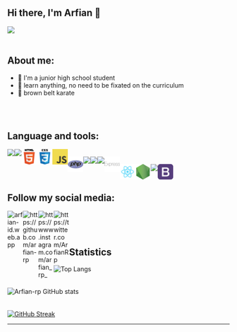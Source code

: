 ## Hi there, I'm Arfian 👋
<a href="https://github.com/antonkomarev/github-profile-views-counter">
<img src="https://komarev.com/ghpvc/?username=arfian-rp">
</a>

<br/>
<br/>

## About me:
- 🏫 I'm a junior high school student
- 🍃 learn anything, no need to be fixated on the curriculum
- 🥋 brown belt karate

<br/>
<br/>

## Language and tools:
<img height="35px" align="left" src="https://cdn.worldvectorlogo.com/logos/visual-studio-code-1.svg">
<img height="35px" align="left" src="https://cdn.worldvectorlogo.com/logos/git-icon.svg">
<img height="35px" align="left" src="https://raw.githubusercontent.com/github/explore/80688e429a7d4ef2fca1e82350fe8e3517d3494d/topics/html/html.png"> 
<img height="35px" align="left" src="https://raw.githubusercontent.com/github/explore/80688e429a7d4ef2fca1e82350fe8e3517d3494d/topics/css/css.png"> 
<img height="35px" align="left" src="https://raw.githubusercontent.com/github/explore/80688e429a7d4ef2fca1e82350fe8e3517d3494d/topics/javascript/javascript.png">
<br/>
<img height="35px" align="left" src="https://raw.githubusercontent.com/github/explore/80688e429a7d4ef2fca1e82350fe8e3517d3494d/topics/php/php.png">
<img height="35px" align="left" src="https://w7.pngwing.com/pngs/624/318/png-transparent-java-development-kit-android-vulnerability-javanese-muslims-text-logo-malware.png">
<img height="35px" align="left" src="https://www.freepnglogos.com/uploads/logo-mysql-png/logo-mysql-mysql-logo-png-images-are-download-crazypng-21.png">
<img height="35px" align="left" src="https://cdn.icon-icons.com/icons2/2415/PNG/512/mongodb_original_wordmark_logo_icon_146425.png">
<img height="35px" align="left" src="https://raw.githubusercontent.com/github/explore/80688e429a7d4ef2fca1e82350fe8e3517d3494d/topics/express/express.png">
<br/>
<img height="35px" align="left" src="https://raw.githubusercontent.com/github/explore/80688e429a7d4ef2fca1e82350fe8e3517d3494d/topics/react/react.png">
<img height="35px" align="left" src="https://raw.githubusercontent.com/github/explore/80688e429a7d4ef2fca1e82350fe8e3517d3494d/topics/nodejs/nodejs.png">
<img height="35px" align="left" src="https://e7.pngegg.com/pngimages/307/948/png-clipart-socket-io-node-js-javascript-network-socket-websocket-electrical-cable-angle-triangle.png">
<img height="35px" align="left" src="https://raw.githubusercontent.com/github/explore/80688e429a7d4ef2fca1e82350fe8e3517d3494d/topics/bootstrap/bootstrap.png">

<br/>
<br/>

## Follow my social media:

[<img align="left" alt="arfian-id.web.app" width="35px" src="https://arfian-id.web.app/img/profil.jpg" />][website]
[<img align="left" alt="https://github.com/arfian-rp" width="35px" src="https://upload.wikimedia.org/wikipedia/commons/9/91/Octicons-mark-github.svg" />][github]
[<img align="left" alt="https://www.instagram.com/arfian_rp_" width="35px" src="https://upload.wikimedia.org/wikipedia/commons/a/a5/Instagram_icon.png" />][instagram]
[<img align="left" alt="https://twitter.com/ArfianRp" width="35px" src="https://cdn-icons-png.flaticon.com/512/124/124021.png" />][twitter]

<br/>
<br/>
<br/>

## Statistics
![Top Langs](https://github-readme-stats.vercel.app/api/top-langs/?username=arfian-rp&layout=compact&theme=onedark)
<br/>
<br/>
<br/>
![Arfian-rp GitHub stats](https://github-readme-stats.vercel.app/api?username=arfian-rp&show_icons=true&theme=onedark)
<br/>
<br/>
<br/>
[![GitHub Streak](http://github-readme-streak-stats.herokuapp.com?user=arfian-rp&theme=onedark)](https://git.io/streak-stats)
<hr/>

[website]: https://arfian-id.web.app
[github]: https://github.com/arfian-rp
[twitter]: https://twitter.com/ArfianRp
[instagram]: https://www.instagram.com/arfian_rp_
